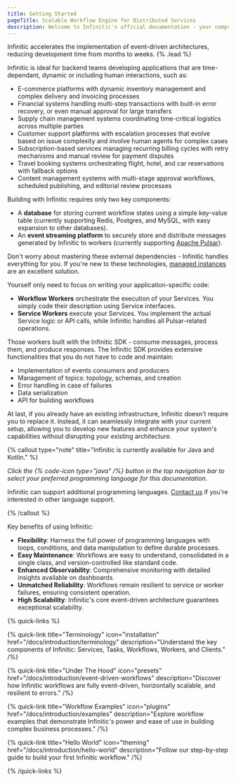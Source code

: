 ```yaml
---
title: Getting Started
pageTitle: Scalable Workflow Engine for Distributed Services
description: Welcome to Infinitic's official documentation - your comprehensive guide to mastering our scalable workflow engine for distributed services. Dive into detailed tutorials, explore in-depth concepts, and discover practical examples to leverage Infinitic effectively in your Java or Kotlin projects. Whether you're orchestrating microservices, managing data pipelines, or implementing complex business processes, our documentation provides the tools and insights you need for success. Start enhancing your distributed systems with Infinitic's robust, scalable, and resilient framework today.
---
```

Infinitic accelerates the implementation of event-driven architectures, reducing development time from months to weeks. {% .lead %}

Infinitic is ideal for backend teams developing applications that are time-dependant, dynamic or including human interactions, such as:

* E-commerce platforms with dynamic inventory management and complex delivery and invoicing processes
* Financial systems handling multi-step transactions with built-in error recovery, or even manual approval for large transfers
* Supply chain management systems coordinating time-critical logistics across multiple parties
* Customer support platforms with escalation processes that evolve based on issue complexity and involve human agents for complex cases
* Subscription-based services managing recurring billing cycles with retry mechanisms and manual review for payment disputes
* Travel booking systems orchestrating flight, hotel, and car reservations with fallback options
* Content management systems with multi-stage approval workflows, scheduled publishing, and editorial review processes

Building with Infinitic requires only two key components:
- A **database** for storing current workflow states using a simple key-value table (currently supporting Redis, Postgres, and MySQL, with easy expansion to other databases).
- An **event streaming platform** to securely store and distribute messages generated by Infinitic to workers (currently supporting [Apache Pulsar](https://pulsar.apache.org/)).

Don't worry about mastering these external dependencies - Infinitic handles everything for you. If you're new to these technologies, [managed instances](/docs/references/pulsar#using-infinitic-with-third-party-providers) are an excellent solution. 

Yourself only need to focus on writing your application-specific code:
   - **Workflow Workers** orchestrate the execution of your Services. You simply code their description using Service interfaces.
   - **Service Workers** execute your Services. You implement the actual Service logic or API calls, while Infinitic handles all Pulsar-related operations.

Those workers built with the Infinitic SDK - consume messages, process them, and produce responses. The Infinitic SDK provides extensive functionalities that you do not have to code and maintain:
- Implementation of events consumers and producers
- Management of topics: topology, schemas, and creation 
- Error handling in case of failures
- Data serialization
- API for building workflows


At last, if you already have an existing infrastructure, Infinitic doesn't require you to replace it. Instead, it can seamlessly integrate with your current setup, allowing you to develop new features and enhance your system's capabilities without disrupting your existing architecture.


{% callout type="note" title="Infinitic is currently available for Java and Kotlin." %}

*Click the {% code-icon type="java" /%} button in the top navigation bar to select your preferred programming language for this documentation*.

Infinitic can support additional programming languages. [Contact us](/docs/community/contact) if you're interested in other language support.

{% /callout  %}

Key benefits of using Infinitic:

* **Flexibility**: Harness the full power of programming languages with loops, conditions, and data manipulation to define durable processes.
* **Easy Maintenance**: Workflows are easy to understand, consolidated in a single class, and version-controlled like standard code.
* **Enhanced Observability**: Comprehensive monitoring with detailed insights available on dashboards.
* **Unmatched Reliability**: Workflows remain resilient to service or worker failures, ensuring consistent operation.
* **High Scalability**: Infinitic's core event-driven architecture guarantees exceptional scalability.

{% quick-links %}

{% quick-link title="Terminology" icon="installation" href="/docs/introduction/terminology" description="Understand the key components of Infinitic: Services, Tasks, Workflows, Workers, and Clients." /%}

{% quick-link title="Under The Hood" icon="presets" href="/docs/introduction/event-driven-workflows" description="Discover how Infinitic workflows are fully event-driven, horizontally scalable, and resilient to errors." /%}

{% quick-link title="Workflow Examples" icon="plugins" href="/docs/introduction/examples" description="Explore workflow examples that demonstrate Infinitic's power and ease of use in building complex business processes." /%}

{% quick-link title="Hello World" icon="theming" href="/docs/introduction/hello-world" description="Follow our step-by-step guide to build your first Infinitic workflow." /%}

{% /quick-links %}
